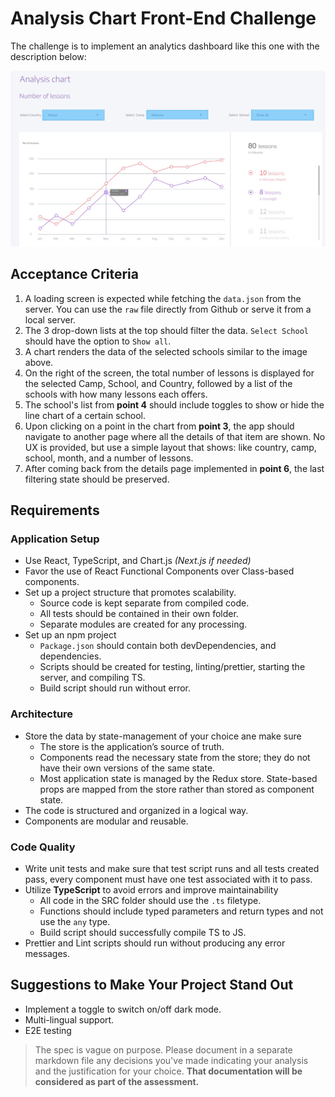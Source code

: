 # Analysis Chart Front-End Challenge

The challenge is to implement an analytics dashboard like this one with the description below:

![design](./chart-design.jpg)

## Acceptance Criteria

1. A loading screen is expected while fetching the `data.json` from the server. You can use the `raw` file directly from Github or serve it from a local server.
2. The 3 drop-down lists at the top should filter the data. `Select School` should have the option to `Show all`.
3. A chart renders the data of the selected schools similar to the image above.
4. On the right of the screen, the total number of lessons is displayed for the selected Camp, School, and Country, followed by a list of the schools with how many lessons each offers.
5. The school's list from **point 4** should include toggles to show or hide the line chart of a certain school.
6. Upon clicking on a point in the chart from **point 3**, the app should navigate to another page where all the details of that item are shown. No UX is provided, but use a simple layout that shows: like country, camp, school, month, and a number of lessons.
7. After coming back from the details page implemented in **point 6**, the last filtering state should be preserved.

## Requirements

### Application Setup

- Use React, TypeScript, and Chart.js *(Next.js if needed)*
- Favor the use of React Functional Components over Class-based components.
- Set up a project structure that promotes scalability.
  - Source code is kept separate from compiled code.
  - All tests should be contained in their own folder.
  - Separate modules are created for any processing.
- Set up an npm project
  - `Package.json` should contain both devDependencies, and dependencies.
  - Scripts should be created for testing, linting/prettier, starting the server, and compiling TS.
  - Build script should run without error.

### Architecture

- Store the data by state-management of your choice ane make sure
  - The store is the application’s source of truth.
  - Components read the necessary state from the store; they do not have their own versions of the same state.
  - Most application state is managed by the Redux store. State-based props are mapped from the store rather than stored as component state.
- The code is structured and organized in a logical way.
- Components are modular and reusable.

### Code Quality

- Write unit tests and make sure that test script runs and all tests created pass, every component must have one test associated with it to pass.
- Utilize **TypeScript** to avoid errors and improve maintainability
  - All code in the SRC folder should use the `.ts` filetype.
  - Functions should include typed parameters and return types and not use the `any` type.
  - Build script should successfully compile TS to JS.
- Prettier and Lint scripts should run without producing any error messages.

## Suggestions to Make Your Project Stand Out

- Implement a toggle to switch on/off dark mode.
- Multi-lingual support.
- E2E testing

> The spec is vague on purpose. Please document in a separate markdown file any decisions you've made indicating your analysis and the justification for your choice. **That documentation will be considered as part of the assessment.**
